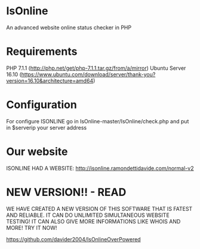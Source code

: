 # IsOnline
An advanced website online status checker in PHP

# Requirements
PHP 7.1.1 (http://php.net/get/php-7.1.1.tar.gz/from/a/mirror)
Ubuntu Server 16.10 (https://www.ubuntu.com/download/server/thank-you?version=16.10&architecture=amd64)

# Configuration
  For configure ISONLINE go in IsOnline-master/IsOnline/check.php and put in $serverip your server address
  
# Our website
ISONLINE HAD A WEBSITE: http://isonline.ramondettidavide.com/normal-v2

# NEW VERSION!! - READ
WE HAVE CREATED A NEW VERSION OF THIS SOFTWARE THAT IS FATEST AND RELIABLE. IT CAN DO UNLIMITED SIMULTANEOUS WEBSITE TESTING!
IT CAN ALSO GIVE MORE INFORMATIONS LIKE WHOIS AND MORE! TRY IT NOW!

https://github.com/davider2004/IsOnlineOverPowered
